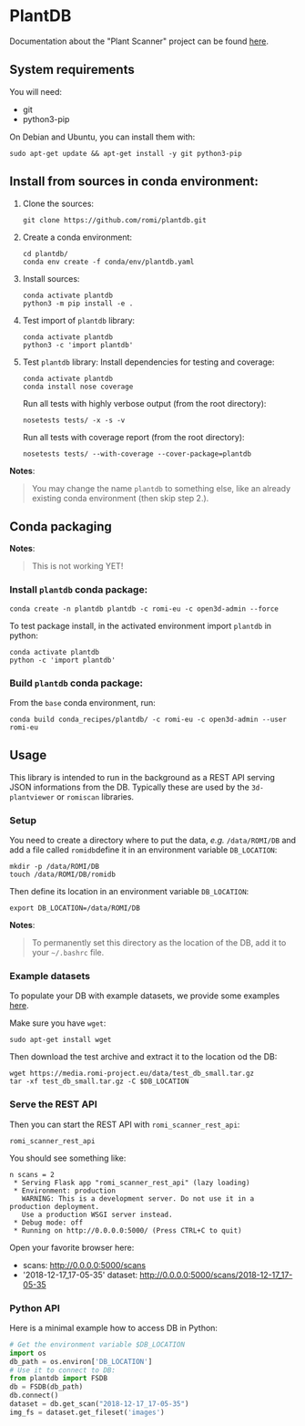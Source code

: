 # PlantDB

Documentation about the "Plant Scanner" project can be found [here](https://docs.romi-project.eu/Scanner/home/).

## System requirements
You will need:

- git
- python3-pip


On Debian and Ubuntu, you can install them with:
```shell
sudo apt-get update && apt-get install -y git python3-pip
```


## Install from sources in conda environment:

1. Clone the sources:
    ```shell
    git clone https://github.com/romi/plantdb.git
    ```
2. Create a conda environment:
    ```shell
    cd plantdb/
    conda env create -f conda/env/plantdb.yaml
    ```
3. Install sources:
    ```shell
    conda activate plantdb
    python3 -m pip install -e .
    ```
4. Test import of `plantdb` library:
    ```shell
    conda activate plantdb
    python3 -c 'import plantdb'
    ```
5. Test `plantdb` library:
    Install dependencies for testing and coverage:
    ```shell
    conda activate plantdb
    conda install nose coverage
    ```
    Run all tests with highly verbose output (from the root directory):
    ```shell
    nosetests tests/ -x -s -v
    ```
    Run all tests with coverage report (from the root directory):
    ```shell
    nosetests tests/ --with-coverage --cover-package=plantdb
    ```

**Notes**:
> You may change the name `plantdb` to something else, like an already existing conda environment (then skip step 2.).

## Conda packaging
**Notes**:
> This is not working YET!

### Install `plantdb` conda package:
```shell
conda create -n plantdb plantdb -c romi-eu -c open3d-admin --force
```
To test package install, in the activated environment import `plantdb` in python:
```shell
conda activate plantdb
python -c 'import plantdb'
```

### Build `plantdb` conda package:
From the `base` conda environment, run:
```shell
conda build conda_recipes/plantdb/ -c romi-eu -c open3d-admin --user romi-eu
```

## Usage
This library is intended to run in the background as a REST API serving JSON informations from the DB.
Typically these are used by the `3d-plantviewer` or `romiscan` libraries.

### Setup
You need to create a directory where to put the data, *e.g.* `/data/ROMI/DB` and add a file called `romidb`define it in an environment variable `DB_LOCATION`:
```shell
mkdir -p /data/ROMI/DB
touch /data/ROMI/DB/romidb
```
Then define its location in an environment variable `DB_LOCATION`:
```shell
export DB_LOCATION=/data/ROMI/DB
```
**Notes**:
> To permanently set this directory as the location of the DB, add it to your `~/.bashrc` file. 


### Example datasets
To populate your DB with example datasets, we provide some examples [here](https://media.romi-project.eu/data/test_db_small.tar.gz).

Make sure you have `wget`:
```shell
sudo apt-get install wget
```
Then download the test archive and extract it to the location od the DB:
```shell
wget https://media.romi-project.eu/data/test_db_small.tar.gz
tar -xf test_db_small.tar.gz -C $DB_LOCATION
```

### Serve the REST API
Then you can start the REST API with `romi_scanner_rest_api`:
```shell
romi_scanner_rest_api
```
You should see something like:
```
n scans = 2
 * Serving Flask app "romi_scanner_rest_api" (lazy loading)
 * Environment: production
   WARNING: This is a development server. Do not use it in a production deployment.
   Use a production WSGI server instead.
 * Debug mode: off
 * Running on http://0.0.0.0:5000/ (Press CTRL+C to quit)
```

Open your favorite browser here:

- scans: http://0.0.0.0:5000/scans
- '2018-12-17_17-05-35' dataset: http://0.0.0.0:5000/scans/2018-12-17_17-05-35

### Python API
Here is a minimal example how to access DB in Python:
```python
# Get the environment variable $DB_LOCATION
import os
db_path = os.environ['DB_LOCATION']
# Use it to connect to DB:
from plantdb import FSDB
db = FSDB(db_path)
db.connect()
dataset = db.get_scan("2018-12-17_17-05-35")
img_fs = dataset.get_fileset('images')
```